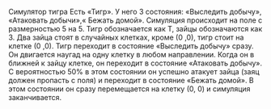 Симулятор тигра
Есть «Тигр». У него 3 состояния: «Выследить добычу», «Атаковать добычи»,« Бежать домой». Симуляция происходит на поле с размерностью 5 на 5. Тигр обозначается как Т, зайцы обозначаются как З. 
Два зайца стоят в случайных клетках, кроме (0 ,0), тигр стоит на клетке (0 ,0).
Тигр переходит в состояние «Выследить добычу» сразу. Он двигается наугад на одну клетку в любом направлении. Когда он в ближней к зайцу клетке, он переходит в состояние «Атаковать добычу».
С вероятностью 50% в этом состоянии он успешно атакует зайца (заяц должен пропасть с поля) и переходит в состояние «Бежать домой». В этом состоянии он сразу перемещается на клетку (0, 0) и симуляция заканчивается.

